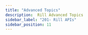 ```yaml
---
title: "Advanced Topics"
description:  Rill Advanced Topics
sidebar_label: "201- Rill APIs"
sidebar_position: 11
---
```

